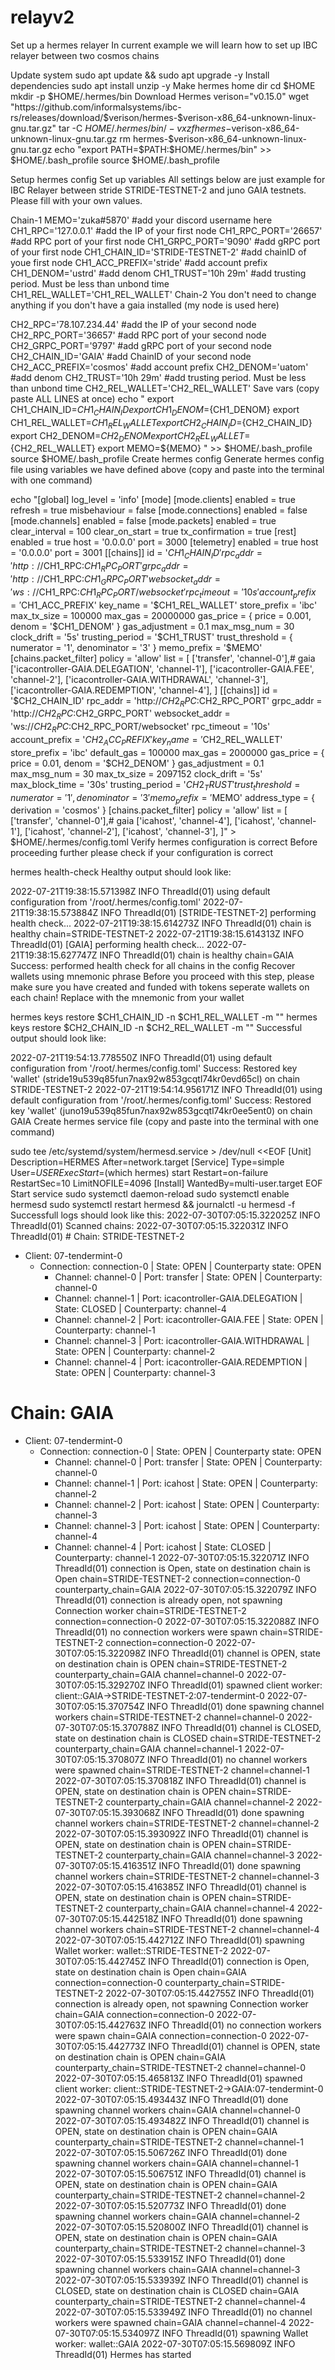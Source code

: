 # relayv2
Set up a hermes relayer
In current example we will learn how to set up IBC relayer between two cosmos chains

Update system
sudo apt update && sudo apt upgrade -y
Install dependencies
sudo apt install unzip -y
Make hermes home dir
cd $HOME
mkdir -p $HOME/.hermes/bin
Download Hermes
verison="v0.15.0"
wget "https://github.com/informalsystems/ibc-rs/releases/download/$verison/hermes-$verison-x86_64-unknown-linux-gnu.tar.gz"
tar -C $HOME/.hermes/bin/ -vxzf hermes-$verison-x86_64-unknown-linux-gnu.tar.gz
rm hermes-$verison-x86_64-unknown-linux-gnu.tar.gz
echo "export PATH=$PATH:$HOME/.hermes/bin" >> $HOME/.bash_profile
source $HOME/.bash_profile
 
Setup hermes config
Set up variables
All settings below are just example for IBC Relayer between stride STRIDE-TESTNET-2 and juno GAIA testnets. Please fill with your own values.

Chain-1
MEMO='zuka#5870' #add your discord username here
CH1_RPC='127.0.0.1' #add the IP of your first node
CH1_RPC_PORT='26657' #add RPC port of your first node
CH1_GRPC_PORT='9090' #add gRPC port of your first node
CH1_CHAIN_ID='STRIDE-TESTNET-2' #add chainID of youe first node
CH1_ACC_PREFIX='stride' #add account prefix
CH1_DENOM='ustrd' #add denom
CH1_TRUST='10h 29m' #add trusting period. Must be less than unbond time
CH1_REL_WALLET='CH1_REL_WALLET'
Chain-2
You don't need to change anything if you don't have a gaia installed (my node is used here)

CH2_RPC='78.107.234.44' #add the IP of your second node
CH2_RPC_PORT='36657' #add RPC port of your second node
CH2_GRPC_PORT='9797' #add gRPC port of your second node
CH2_CHAIN_ID='GAIA' #add ChainID of your second node
CH2_ACC_PREFIX='cosmos' #add account prefix
CH2_DENOM='uatom' #add denom
CH2_TRUST='10h 29m' #add trusting period. Must be less than unbond time
CH2_REL_WALLET='CH2_REL_WALLET'
Save vars (copy paste ALL LINES at once)
echo "
export CH1_CHAIN_ID=${CH1_CHAIN_ID}
export CH1_DENOM=${CH1_DENOM}
export CH1_REL_WALLET=${CH1_REL_WALLET}
export CH2_CHAIN_ID=${CH2_CHAIN_ID}
export CH2_DENOM=${CH2_DENOM}
export CH2_REL_WALLET=${CH2_REL_WALLET}
export MEMO=${MEMO}
" >> $HOME/.bash_profile
source $HOME/.bash_profile
Create hermes config
Generate hermes config file using variables we have defined above (copy and paste into the terminal with one command)

echo "[global]
log_level = 'info'
[mode]
[mode.clients]
enabled = true
refresh = true
misbehaviour = false
[mode.connections]
enabled = false
[mode.channels]
enabled = false
[mode.packets]
enabled = true
clear_interval = 100
clear_on_start = true
tx_confirmation = true
[rest]
enabled = true
host = '0.0.0.0'
port = 3000
[telemetry]
enabled = true
host = '0.0.0.0'
port = 3001
[[chains]]
id = '$CH1_CHAIN_ID'
rpc_addr = 'http://$CH1_RPC:$CH1_RPC_PORT'
grpc_addr = 'http://$CH1_RPC:$CH1_GRPC_PORT'
websocket_addr = 'ws://$CH1_RPC:$CH1_RPC_PORT/websocket'
rpc_timeout = '10s'
account_prefix = '$CH1_ACC_PREFIX'
key_name = '$CH1_REL_WALLET'
store_prefix = 'ibc'
max_tx_size = 100000
max_gas = 20000000
gas_price = { price = 0.001, denom = '$CH1_DENOM' }
gas_adjustment = 0.1
max_msg_num = 30
clock_drift = '5s'
trusting_period = '$CH1_TRUST'
trust_threshold = { numerator = '1', denominator = '3' }
memo_prefix = '$MEMO'
[chains.packet_filter]
policy = 'allow'
list = [
 ['transfer', 'channel-0'],# gaia
 ['icacontroller-GAIA.DELEGATION', 'channel-1'],
 ['icacontroller-GAIA.FEE', 'channel-2'],
 ['icacontroller-GAIA.WITHDRAWAL', 'channel-3'],
 ['icacontroller-GAIA.REDEMPTION', 'channel-4'],
]
[[chains]]
id = '$CH2_CHAIN_ID'
rpc_addr = 'http://$CH2_RPC:$CH2_RPC_PORT'
grpc_addr = 'http://$CH2_RPC:$CH2_GRPC_PORT'
websocket_addr = 'ws://$CH2_RPC:$CH2_RPC_PORT/websocket'
rpc_timeout = '10s'
account_prefix = '$CH2_ACC_PREFIX'
key_name = '$CH2_REL_WALLET'
store_prefix = 'ibc'
default_gas = 100000
max_gas = 2000000
gas_price = { price = 0.01, denom = '$CH2_DENOM' }
gas_adjustment = 0.1
max_msg_num = 30
max_tx_size = 2097152
clock_drift = '5s'
max_block_time = '30s'
trusting_period = '$CH2_TRUST'
trust_threshold = { numerator = '1', denominator = '3' }
memo_prefix = '$MEMO'
address_type = { derivation = 'cosmos' }
[chains.packet_filter]
policy = 'allow'
list = [
 ['transfer', 'channel-0'],# gaia
 ['icahost', 'channel-4'],
 ['icahost', 'channel-1'],
 ['icahost', 'channel-2'],
 ['icahost', 'channel-3'],
]" > $HOME/.hermes/config.toml
Verify hermes configuration is correct
Before proceeding further please check if your configuration is correct

hermes health-check
Healthy output should look like:

2022-07-21T19:38:15.571398Z  INFO ThreadId(01) using default configuration from '/root/.hermes/config.toml'
2022-07-21T19:38:15.573884Z  INFO ThreadId(01) [STRIDE-TESTNET-2] performing health check...
2022-07-21T19:38:15.614273Z  INFO ThreadId(01) chain is healthy chain=STRIDE-TESTNET-2
2022-07-21T19:38:15.614313Z  INFO ThreadId(01) [GAIA] performing health check...
2022-07-21T19:38:15.627747Z  INFO ThreadId(01) chain is healthy chain=GAIA
Success: performed health check for all chains in the config
Recover wallets using mnemonic phrase
Before you proceed with this step, please make sure you have created and funded with tokens seperate wallets on each chain! Replace <insert mnemonic here> with the mnemonic from your wallet

hermes keys restore $CH1_CHAIN_ID -n $CH1_REL_WALLET -m "<insert mnemonics here>"
hermes keys restore $CH2_CHAIN_ID -n $CH2_REL_WALLET -m  "<insert mnemonics here>"
Successful output should look like:

2022-07-21T19:54:13.778550Z  INFO ThreadId(01) using default configuration from '/root/.hermes/config.toml'
Success: Restored key 'wallet' (stride19u539q85fun7nax92w853gcqtl74kr0evd65cl) on chain STRIDE-TESTNET-2
2022-07-21T19:54:14.956171Z  INFO ThreadId(01) using default configuration from '/root/.hermes/config.toml'
Success: Restored key 'wallet' (juno19u539q85fun7nax92w853gcqtl74kr0ee5ent0) on chain GAIA
Create hermes service file
(copy and paste into the terminal with one command)

sudo tee /etc/systemd/system/hermesd.service > /dev/null <<EOF
[Unit]
Description=HERMES
After=network.target
[Service]
Type=simple
User=$USER
ExecStart=$(which hermes) start
Restart=on-failure
RestartSec=10
LimitNOFILE=4096
[Install]
WantedBy=multi-user.target
EOF
Start service
sudo systemctl daemon-reload
sudo systemctl enable hermesd
sudo systemctl restart hermesd && journalctl -u hermesd -f
Successfull logs should look like this:
 2022-07-30T07:05:15.322025Z  INFO ThreadId(01) Scanned chains:
 2022-07-30T07:05:15.322031Z  INFO ThreadId(01) # Chain: STRIDE-TESTNET-2
   - Client: 07-tendermint-0
     * Connection: connection-0
       | State: OPEN
       | Counterparty state: OPEN
       + Channel: channel-0
         | Port: transfer
         | State: OPEN
         | Counterparty: channel-0
       + Channel: channel-1
         | Port: icacontroller-GAIA.DELEGATION
         | State: CLOSED
         | Counterparty: channel-4
       + Channel: channel-2
         | Port: icacontroller-GAIA.FEE
         | State: OPEN
         | Counterparty: channel-1
       + Channel: channel-3
         | Port: icacontroller-GAIA.WITHDRAWAL
         | State: OPEN
         | Counterparty: channel-2
       + Channel: channel-4
         | Port: icacontroller-GAIA.REDEMPTION
         | State: OPEN
         | Counterparty: channel-3
 # Chain: GAIA
   - Client: 07-tendermint-0
     * Connection: connection-0
       | State: OPEN
       | Counterparty state: OPEN
       + Channel: channel-0
         | Port: transfer
         | State: OPEN
         | Counterparty: channel-0
       + Channel: channel-1
         | Port: icahost
         | State: OPEN
         | Counterparty: channel-2
       + Channel: channel-2
         | Port: icahost
         | State: OPEN
         | Counterparty: channel-3
       + Channel: channel-3
         | Port: icahost
         | State: OPEN
         | Counterparty: channel-4
       + Channel: channel-4
         | Port: icahost
         | State: CLOSED
         | Counterparty: channel-1
 2022-07-30T07:05:15.322071Z  INFO ThreadId(01) connection is Open, state on destination chain is Open chain=STRIDE-TESTNET-2 connection=connection-0 counterparty_chain=GAIA
 2022-07-30T07:05:15.322079Z  INFO ThreadId(01) connection is already open, not spawning Connection worker chain=STRIDE-TESTNET-2 connection=connection-0
 2022-07-30T07:05:15.322088Z  INFO ThreadId(01) no connection workers were spawn chain=STRIDE-TESTNET-2 connection=connection-0
 2022-07-30T07:05:15.322098Z  INFO ThreadId(01) channel is OPEN, state on destination chain is OPEN chain=STRIDE-TESTNET-2 counterparty_chain=GAIA channel=channel-0
 2022-07-30T07:05:15.329270Z  INFO ThreadId(01) spawned client worker: client::GAIA->STRIDE-TESTNET-2:07-tendermint-0
 2022-07-30T07:05:15.370754Z  INFO ThreadId(01) done spawning channel workers chain=STRIDE-TESTNET-2 channel=channel-0
 2022-07-30T07:05:15.370788Z  INFO ThreadId(01) channel is CLOSED, state on destination chain is CLOSED chain=STRIDE-TESTNET-2 counterparty_chain=GAIA channel=channel-1
 2022-07-30T07:05:15.370807Z  INFO ThreadId(01) no channel workers were spawned chain=STRIDE-TESTNET-2 channel=channel-1
 2022-07-30T07:05:15.370818Z  INFO ThreadId(01) channel is OPEN, state on destination chain is OPEN chain=STRIDE-TESTNET-2 counterparty_chain=GAIA channel=channel-2
 2022-07-30T07:05:15.393068Z  INFO ThreadId(01) done spawning channel workers chain=STRIDE-TESTNET-2 channel=channel-2
 2022-07-30T07:05:15.393092Z  INFO ThreadId(01) channel is OPEN, state on destination chain is OPEN chain=STRIDE-TESTNET-2 counterparty_chain=GAIA channel=channel-3
 2022-07-30T07:05:15.416351Z  INFO ThreadId(01) done spawning channel workers chain=STRIDE-TESTNET-2 channel=channel-3
 2022-07-30T07:05:15.416385Z  INFO ThreadId(01) channel is OPEN, state on destination chain is OPEN chain=STRIDE-TESTNET-2 counterparty_chain=GAIA channel=channel-4
 2022-07-30T07:05:15.442518Z  INFO ThreadId(01) done spawning channel workers chain=STRIDE-TESTNET-2 channel=channel-4
 2022-07-30T07:05:15.442712Z  INFO ThreadId(01) spawning Wallet worker: wallet::STRIDE-TESTNET-2
 2022-07-30T07:05:15.442745Z  INFO ThreadId(01) connection is Open, state on destination chain is Open chain=GAIA connection=connection-0 counterparty_chain=STRIDE-TESTNET-2
 2022-07-30T07:05:15.442755Z  INFO ThreadId(01) connection is already open, not spawning Connection worker chain=GAIA connection=connection-0
 2022-07-30T07:05:15.442763Z  INFO ThreadId(01) no connection workers were spawn chain=GAIA connection=connection-0
 2022-07-30T07:05:15.442773Z  INFO ThreadId(01) channel is OPEN, state on destination chain is OPEN chain=GAIA counterparty_chain=STRIDE-TESTNET-2 channel=channel-0
 2022-07-30T07:05:15.465813Z  INFO ThreadId(01) spawned client worker: client::STRIDE-TESTNET-2->GAIA:07-tendermint-0
 2022-07-30T07:05:15.493443Z  INFO ThreadId(01) done spawning channel workers chain=GAIA channel=channel-0
 2022-07-30T07:05:15.493482Z  INFO ThreadId(01) channel is OPEN, state on destination chain is OPEN chain=GAIA counterparty_chain=STRIDE-TESTNET-2 channel=channel-1
 2022-07-30T07:05:15.506726Z  INFO ThreadId(01) done spawning channel workers chain=GAIA channel=channel-1
 2022-07-30T07:05:15.506751Z  INFO ThreadId(01) channel is OPEN, state on destination chain is OPEN chain=GAIA counterparty_chain=STRIDE-TESTNET-2 channel=channel-2
 2022-07-30T07:05:15.520773Z  INFO ThreadId(01) done spawning channel workers chain=GAIA channel=channel-2
 2022-07-30T07:05:15.520800Z  INFO ThreadId(01) channel is OPEN, state on destination chain is OPEN chain=GAIA counterparty_chain=STRIDE-TESTNET-2 channel=channel-3
 2022-07-30T07:05:15.533915Z  INFO ThreadId(01) done spawning channel workers chain=GAIA channel=channel-3
 2022-07-30T07:05:15.533939Z  INFO ThreadId(01) channel is CLOSED, state on destination chain is CLOSED chain=GAIA counterparty_chain=STRIDE-TESTNET-2 channel=channel-4
 2022-07-30T07:05:15.533949Z  INFO ThreadId(01) no channel workers were spawned chain=GAIA channel=channel-4
 2022-07-30T07:05:15.534097Z  INFO ThreadId(01) spawning Wallet worker: wallet::GAIA
 2022-07-30T07:05:15.569809Z  INFO ThreadId(01) Hermes has started

